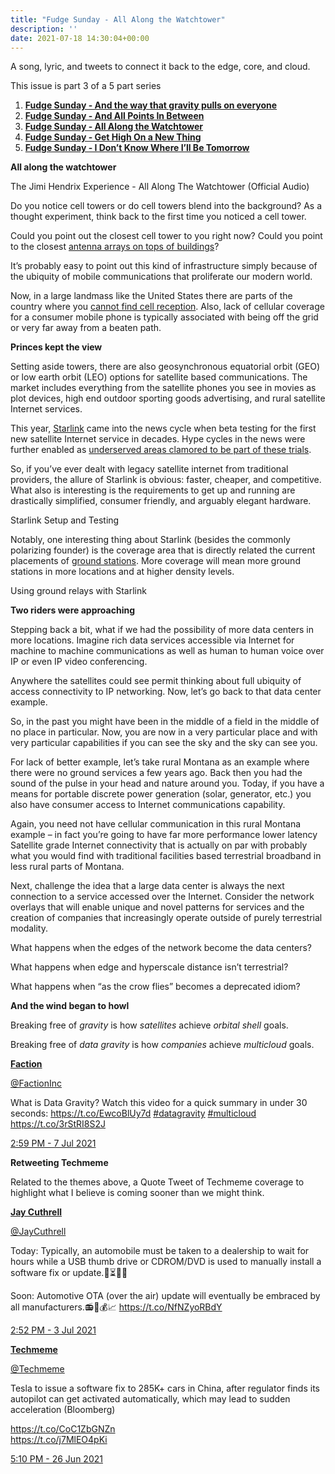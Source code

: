```yaml
---
title: "Fudge Sunday - All Along the Watchtower"
description: ''
date: 2021-07-18 14:30:04+00:00
---
```




A song, lyric, and tweets to connect it back to the edge, core, and cloud.

This issue is part 3 of a 5 part series

1. **[Fudge Sunday - And the way that gravity pulls on everyone](https://sunday.fudge.org/issues/fudge-sunday-and-the-way-that-gravity-pulls-on-everyone-673047?utm_campaign=Start%20the%20week%20more%20informed&utm_medium=email&utm_source=Revue%20newsletter)**
2. **[Fudge Sunday - And All Points In Between](https://sunday.fudge.org/issues/fudge-sunday-and-all-points-in-between-679406?utm_campaign=Start%20the%20week%20more%20informed&utm_medium=email&utm_source=Revue%20newsletter)**
3. **[Fudge Sunday - All Along the Watchtower](https://sunday.fudge.org/issues/fudge-sunday-all-along-the-watchtower-679407?utm_campaign=Start%20the%20week%20more%20informed&utm_medium=email&utm_source=Revue%20newsletter)**
4. **[Fudge Sunday - Get High On a New Thing](https://sunday.fudge.org/issues/fudge-sunday-get-high-on-a-new-thing-679408?utm_campaign=Start%20the%20week%20more%20informed&utm_medium=email&utm_source=Revue%20newsletter)**
5. **[Fudge Sunday - I Don’t Know Where I’ll Be Tomorrow](https://sunday.fudge.org/issues/fudge-sunday-i-don-t-know-where-i-ll-be-tomorrow-679416?utm_campaign=Start%20the%20week%20more%20informed&utm_medium=email&utm_source=Revue%20newsletter)**

 **All along the watchtower**

The Jimi Hendrix Experience - All Along The Watchtower (Official Audio)

Do you notice cell towers or do cell towers blend into the background? As a thought experiment, think back to the first time you noticed a cell tower.

Could you point out the closest cell tower to you right now? Could you point to the closest [antenna arrays on tops of buildings](https://www.extremetech.com/extreme/158342-a-rare-look-inside-an-lte-cell-site-operated-by-sprint-in-san-francisco?utm_campaign=Start%20the%20week%20more%20informed&utm_medium=email&utm_source=Revue%20newsletter)?

It’s probably easy to point out this kind of infrastructure simply because of the ubiquity of mobile communications that proliferate our modern world.

Now, in a large landmass like the United States there are parts of the country where you [cannot find cell reception](https://blog.solidsignal.com/news/fun-and-games/top-8-places-you-cant-get-cell-reception/?utm_campaign=Start%20the%20week%20more%20informed&utm_medium=email&utm_source=Revue%20newsletter). Also, lack of cellular coverage for a consumer mobile phone is typically associated with being off the grid or very far away from a beaten path.

 **Princes kept the view**

Setting aside towers, there are also geosynchronous equatorial orbit (GEO) or low earth orbit (LEO) options for satellite based communications. The market includes everything from the satellite phones you see in movies as plot devices, high end outdoor sporting goods advertising, and rural satellite Internet services.

This year, [Starlink](https://www.starlink.com?utm_campaign=Start%20the%20week%20more%20informed&utm_medium=email&utm_source=Revue%20newsletter) came into the news cycle when beta testing for the first new satellite Internet service in decades. Hype cycles in the news were further enabled as [underserved areas clamored to be part of these trials](https://arstechnica.com/information-technology/2020/10/spacex-starlink-bringing-free-internet-to-some-texas-kids-in-early-2021/?utm_campaign=Start%20the%20week%20more%20informed&utm_medium=email&utm_source=Revue%20newsletter).

So, if you’ve ever dealt with legacy satellite internet from traditional providers, the allure of Starlink is obvious: faster, cheaper, and competitive. What also is interesting is the requirements to get up and running are drastically simplified, consumer friendly, and arguably elegant hardware.

Starlink Setup and Testing

Notably, one interesting thing about Starlink (besides the commonly polarizing founder) is the coverage area that is directly related the current placements of [ground stations](https://www.tesmanian.com/blogs/tesmanian-blog/spacex-is-already-setting-up-starlink-gateway-stations-around-the-world?utm_campaign=Start%20the%20week%20more%20informed&utm_medium=email&utm_source=Revue%20newsletter). More coverage will mean more ground stations in more locations and at higher density levels.

Using ground relays with Starlink

 **Two riders were approaching**

Stepping back a bit, what if we had the possibility of more data centers in more locations. Imagine rich data services accessible via Internet for machine to machine communications as well as human to human voice over IP or even IP video conferencing.

Anywhere the satellites could see permit thinking about full ubiquity of access connectivity to IP networking. Now, let’s go back to that data center example.

So, in the past you might have been in the middle of a field in the middle of no place in particular. Now, you are now in a very particular place and with very particular capabilities if you can see the sky and the sky can see you.

For lack of better example, let’s take rural Montana as an example where there were no ground services a few years ago. Back then you had the sound of the pulse in your head and nature around you. Today, if you have a means for portable discrete power generation (solar, generator, etc.) you also have consumer access to Internet communications capability.

Again, you need not have cellular communication in this rural Montana example – in fact you’re going to have far more performance lower latency Satellite grade Internet connectivity that is actually on par with probably what you would find with traditional facilities based terrestrial broadband in less rural parts of Montana.

Next, challenge the idea that a large data center is always the next connection to a service accessed over the Internet. Consider the network overlays that will enable unique and novel patterns for services and the creation of companies that increasingly operate outside of purely terrestrial modality.

What happens when the edges of the network become the data centers?

What happens when edge and hyperscale distance isn’t terrestrial?

What happens when “as the crow flies” becomes a deprecated idiom?

 **And the wind began to howl**

Breaking free of *gravity* is how *satellites* achieve *orbital shell* goals.

Breaking free of *data gravity* is how *companies* achieve *multicloud* goals.

**[Faction](https://twitter.com/FactionInc/status/1412848841469145094)**

[@FactionInc](https://twitter.com/FactionInc/status/1412848841469145094)

What is Data Gravity? Watch this video for a quick summary in under 30 seconds: <https://t.co/EwcoBlUy7d> [#datagravity](https://twitter.com/search?q=%23datagravity "#datagravity") [#multicloud](https://twitter.com/search?q=%23multicloud "#multicloud") <https://t.co/3rStRI8S2J>

 [2:59 PM - 7 Jul 2021](https://twitter.com/FactionInc/status/1412848841469145094)

 **Retweeting Techmeme**

Related to the themes above, a Quote Tweet of Techmeme coverage to highlight what I believe is coming sooner than we might think.

**[Jay Cuthrell](https://web.archive.org/web/20230000000000*/https://twitter.com/jaycuthrell/status/1409177507606188032)**

[@JayCuthrell](https://web.archive.org/web/20230000000000*/https://twitter.com/jaycuthrell/status/1409177507606188032)

Today: Typically, an automobile must be taken to a dealership to wait for hours while a USB thumb drive or CDROM/DVD is used to manually install a software fix or update.🚗⏳🔧💸  
  
Soon: Automotive OTA (over the air) update will eventually be embraced by all manufacturers.📻🚗💰📈 <https://t.co/NfNZyoRBdY>

 [2:52 PM - 3 Jul 2021](https://web.archive.org/web/20230000000000*/https://twitter.com/jaycuthrell/status/1409177507606188032)

**[Techmeme](https://twitter.com/Techmeme/status/1408895576955973632)**

[@Techmeme](https://twitter.com/Techmeme/status/1408895576955973632)

Tesla to issue a software fix to 285K+ cars in China, after regulator finds its autopilot can get activated automatically, which may lead to sudden acceleration (Bloomberg)  
  
<https://t.co/CoC1ZbGNZn>  
<https://t.co/j7MlEO4pKi>

 [5:10 PM - 26 Jun 2021](https://twitter.com/Techmeme/status/1408895576955973632)



